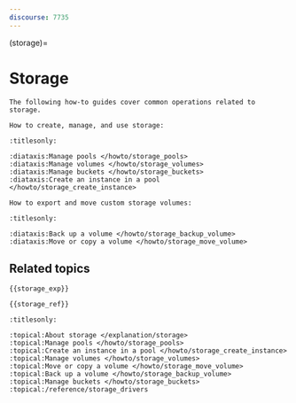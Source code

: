 ```yaml
---
discourse: 7735
---
```


(storage)=
# Storage

```{only} diataxis
The following how-to guides cover common operations related to storage.

How to create, manage, and use storage:
```

```{filtered-toctree}
:titlesonly:

:diataxis:Manage pools </howto/storage_pools>
:diataxis:Manage volumes </howto/storage_volumes>
:diataxis:Manage buckets </howto/storage_buckets>
:diataxis:Create an instance in a pool </howto/storage_create_instance>
```

```{only} diataxis
How to export and move custom storage volumes:
```

```{filtered-toctree}
:titlesonly:

:diataxis:Back up a volume </howto/storage_backup_volume>
:diataxis:Move or copy a volume </howto/storage_move_volume>
```

## Related topics

```{only} diataxis
{{storage_exp}}

{{storage_ref}}
```

```{filtered-toctree}
:titlesonly:

:topical:About storage </explanation/storage>
:topical:Manage pools </howto/storage_pools>
:topical:Create an instance in a pool </howto/storage_create_instance>
:topical:Manage volumes </howto/storage_volumes>
:topical:Move or copy a volume </howto/storage_move_volume>
:topical:Back up a volume </howto/storage_backup_volume>
:topical:Manage buckets </howto/storage_buckets>
:topical:/reference/storage_drivers
```
